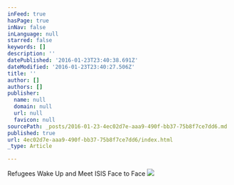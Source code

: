 ```yaml
---
inFeed: true
hasPage: true
inNav: false
inLanguage: null
starred: false
keywords: []
description: ''
datePublished: '2016-01-23T23:40:38.691Z'
dateModified: '2016-01-23T23:40:27.506Z'
title: ''
author: []
authors: []
publisher:
  name: null
  domain: null
  url: null
  favicon: null
sourcePath: _posts/2016-01-23-4ec02d7e-aaa9-490f-bb37-75b8f7ce7dd6.md
published: true
url: 4ec02d7e-aaa9-490f-bb37-75b8f7ce7dd6/index.html
_type: Article

---
```

Refugees Wake Up and Meet ISIS Face to Face
![](https://the-grid-user-content.s3-us-west-2.amazonaws.com/b0ec8438-a490-4aa0-a255-76422d906913.jpg)